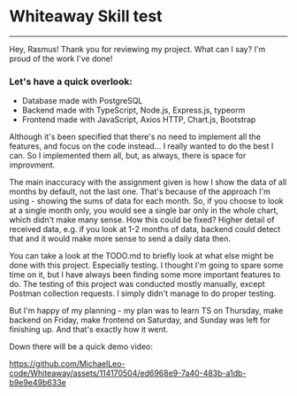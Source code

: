 # Whiteaway Skill test
---
Hey, Rasmus!
Thank you for reviewing my project.
What can I say? I'm proud of the work I've done!

### Let's have a quick overlook:
- Database made with PostgreSQL
- Backend made with TypeScript, Node.js, Express.js, typeorm
- Frontend made with JavaScript, Axios HTTP, Chart.js, Bootstrap

Although it's been specified that there's no need to implement all the features, and focus on the code instead... I really wanted to do the best I can. So I implemented them all, but, as always, there is space for improvment.

The main inaccuracy with the assignment given is how I show the data of all months by default, not the last one. That's because of the approach I'm using - showing the sums of data for each month. So, if you choose to look at a single month only, you would see a single bar only in the whole chart, which didn't make many sense.
How this could be fixed? Higher detail of received data, e.g. if you look at 1-2 months of data, backend could detect that and it would make more sense to send a daily data then.

You can take a look at the TODO.md to briefly look at what else might be done with this project.
Especially testing. I thought I'm going to spare some time on it, but I have always been finding some more important features to do.
The testing of this project was conducted mostly manually, except Postman collection requests. I simply didn't manage to do proper testing.

But I'm happy of my planning - my plan was to learn TS on Thursday, make backend on Friday, make frontend on Saturday, and Sunday was left for finishing up. And that's exactly how it went. 

Down there will be a quick demo video:

https://github.com/MichaelLeo-code/Whiteaway/assets/114170504/ed6968e9-7a40-483b-a1db-b9e9e49b633e

